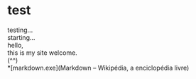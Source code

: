 # test
testing...  
starting...  
hello,  
this is my site welcome.  
(^^)  
*[markdown.exe](Markdown – Wikipédia, a enciclopédia livre)
